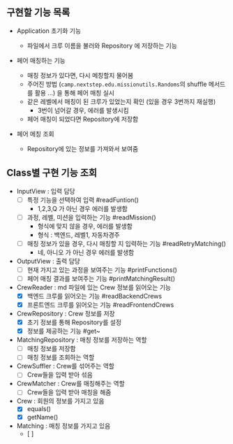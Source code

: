 ## 구현할 기능 목록

- Application 초기화 기능
  - 파일에서 크루 이름을 불러와 Repository 에 저장하는 기능

- 페어 매칭하는 기능
  - 매칭 정보가 있다면, 다시 메칭할지 물어봄
  - 주어진 방법 (`camp.nextstep.edu.missionutils.Randoms`의 shuffle 메서드를 활용 ...) 을 통해 페어 매칭 실시
  - 같은 레벨에서 매칭이 된 크루가 있었는지 확인 (있을 경우 3번까지 재실행)
    - 3번이 넘어갈 경우, 에러를 발생시킴
  - 페어 매칭이 되었다면 Repository에 저장함

- 페어 메칭 조회
  - Repository에 있는 정보를 가져와서 보여줌


## Class별 구현 기능 조회

- InputView : 입력 담당
  - [ ] 특정 기능을 선택하여 입력 #readFuntion()
    - 1,2,3,Q 가 아닌 경우 에러를 발생함
  - [ ] 과정, 레벨, 미션을 입력하는 기능 #readMission()
    - 형식에 맞지 않을 경우, 에러를 발생함
    - 형식 : 백엔드, 레벨1, 자동차경주
  - [ ] 매칭 정보가 있을 경우, 다시 매칭할 지 입력하는 기능 #readRetryMatching()
    - 네, 아니오 가 아닌 경우 에러를 발생함
  
- OutputView : 출력 담당
  - [ ] 현재 가지고 있는 과정을 보여주는 기능 #printFunctions()
  - [ ] 페어 매칭 결과를 보여주는 기능 #printMatchingResult()

- CrewReader : md 파일에 있는 Crew 정보를 읽어오는 기능
  - [x] 백엔드 크루를 읽어오는 기능 #readBackendCrews
  - [x] 프론트엔드 크루를 읽어오는 기능 #readFrontendCrews

- CrewRepository : Crew 정보를 저장
  - [x] 초기 정보를 통해 Repository를 설정
  - [x] 정보를 제공하는 기능 #get~

- MatchingRepository : 매칭 정보를 저장하는 역할
  - [ ] 매칭 정보를 저장함
  - [ ] 매칭 정보를 조회하는 역할

- CrewSuffler : Crew를 섞어주는 역할
  - [ ] Crew들을 입력 받아 섞음

- CrewMatcher : Crew를 매칭해주는 역할
  - [ ] Crew들을 입력 받아 매칭을 해줌

- Crew : 회원의 정보를 가지고 있음
  - [x] equals()
  - [x] getName()

- Matching : 매칭 정보를 가지고 있음
  - [ ] 